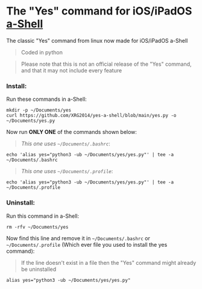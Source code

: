# The "Yes" command for iOS/iPadOS [a-Shell](https://holzschu.github.io/a-Shell_iOS)
The classic "Yes" command from linux now made for iOS/iPadOS a-Shell

> Coded in python

> Please note that this is not an official release of the "Yes" command, and that it may not include every feature

### Install:

Run these commands in a-Shell:

```
mkdir -p ~/Documents/yes
curl https://github.com/XRG2014/yes-a-shell/blob/main/yes.py -o ~/Documents/yes.py
```

Now run **ONLY ONE** of the commands shown below:

> _This one uses ```~/Documents/.bashrc```_:

```
echo 'alias yes="python3 -ub ~/Documents/yes/yes.py"' | tee -a ~/Documents/.bashrc
```

> _This one uses ```~/Documents/.profile```_:

```
echo 'alias yes="python3 -ub ~/Documents/yes/yes.py"' | tee -a ~/Documents/.profile
```

### Uninstall:

Run this command in a-Shell:

```
rm -rfv ~/Documents/yes
```

Now find this line and remove it in ```~/Documents/.bashrc``` or ```~/Documents/.profile``` (Which ever file you used to install the yes command):

> If the line doesn't exist in a file then the "Yes" command might already be uninstalled

```
alias yes="python3 -ub ~/Documents/yes/yes.py"
```
